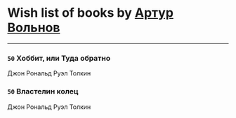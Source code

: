 # Wish list of books by [Артур Вольнов](http://vk.com/id225880893)
---

### `50` Хоббит, или Туда обратно
Джон Рональд Руэл Толкин

### `50` Властелин колец
Джон Рональд Руэл Толкин

